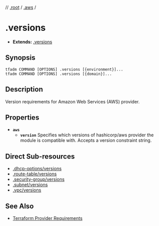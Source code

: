 // [.root] / [.aws] /

# .versions

- **Extends:** [.versions](../../../.tfadm/resources/.versions.md)

## Synopsis

```
tfadm COMMAND [OPTIONS] .versions [{environment}]...
tfadm COMMAND [OPTIONS] .versions [{domain}]...
```

## Description

Version requirements for Amazon Web Services (AWS) provider.

## Properties

- **`aws`**
  - **`version`**
    Specifies which versions of hashicorp/aws provider the module is compatible with. Accepts a version constraint string.

## Direct Sub-resources

- [.dhcp-options/versions](.dhcp-options/versions.md)
- [.route-table/versions](.route-table/versions.md)
- [.security-group/versions](.security-group/versions.md)
- [.subnet/versions](.subnet/versions.md)
- [.vpc/versions](.vpc/versions.md)

## See Also

- [Terraform Provider Requirements](https://developer.hashicorp.com/terraform/language/providers/requirements)

[.aws]: README.md
[.root]: ../../../.tfadm/resources/README.md
